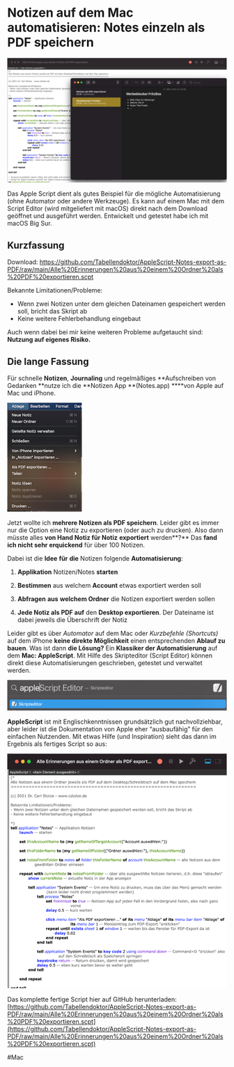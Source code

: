 
# Notizen auf dem Mac automatisieren: Notes einzeln als PDF speichern

![](img/Overview.png)

Das Apple Script dient als gutes Beispiel für die mögliche Automatisierung (ohne Automator oder andere Werkzeuge). Es kann auf einem Mac mit dem Script Editor (wird mitgeliefert mit macOS) direkt nach dem Download geöffnet und ausgeführt werden. Entwickelt und getestet habe ich mit macOS Big Sur. 

## Kurzfassung

Download: https://github.com/Tabellendoktor/AppleScript-Notes-export-as-PDF/raw/main/Alle%20Erinnerungen%20aus%20einem%20Ordner%20als%20PDF%20exportieren.scpt

Bekannte Limitationen/Probleme:
- Wenn zwei Notizen unter dem gleichen Dateinamen gespeichert werden soll, bricht das Skript ab
- Keine weitere Fehlerbehandlung eingebaut

Auch wenn dabei bei mir keine weiteren Probleme aufgetaucht sind: **Nutzung auf eigenes Risiko.**

## Die lange Fassung

Für schnelle **Notizen**, **Journaling** und regelmäßiges **Aufschreiben von Gedanken **nutze ich die **Notizen App **(Notes.app) ****von Apple auf Mac und iPhone.

![Leider nur eine Notiz kann hier exportiert werden](img/Export.png)

Jetzt wollte ich **mehrere Notizen als PDF speichern**. Leider gibt es immer nur die Option eine Notiz zu exportieren (oder auch zu drucken). Also dann müsste alles **von Hand Notiz für Notiz** **exportiert** werden**?** Das **fand ich nicht sehr erquickend** für über 100 Notizen.

Dabei ist die **Idee** **für** **die** Notizen folgende **Automatisierung**:

 1. **Applikation** Notizen/Notes **starten**

 2. **Bestimmen** aus welchem **Account** etwas exportiert werden soll

 3. **Abfragen** **aus** **welchem Ordner** die Notizen exportiert werden sollen

 4. **Jede Notiz als PDF auf** den **Desktop exportieren**. Der Dateiname ist dabei jeweils die Überschrift der Notiz

Leider gibt es über *Automator* auf dem Mac oder *Kurzbefehle (Shortcuts)* auf dem iPhone **keine direkte Möglichkeit** einen entsprechenden **Ablauf zu bauen**. Was ist dann **die Lösung?** Ein **Klassiker der Automatisierung** auf dem **Mac: AppleScript**. Mit Hilfe des Skripteditor (Script Editor) können direkt diese Automatisierungen geschrieben, getestet und verwaltet werden.

![](img/Search_ScriptEditor.png)

**AppleScript** ist mit Englischkenntnissen grundsätzlich gut nachvollziehbar, aber leider ist die Dokumentation von Apple eher “ausbaufähig” für den einfachen Nutzenden. Mit etwas Hilfe (und Inspiration) sieht das dann im Ergebnis als fertiges Script so aus:

![](img/Code.png)

Das komplette fertige Script hier auf GitHub herunterladen: [https://github.com/Tabellendoktor/AppleScript-Notes-export-as-PDF/raw/main/Alle%20Erinnerungen%20aus%20einem%20Ordner%20als%20PDF%20exportieren.scpt](https://github.com/Tabellendoktor/AppleScript-Notes-export-as-PDF/raw/main/Alle%20Erinnerungen%20aus%20einem%20Ordner%20als%20PDF%20exportieren.scpt)

#Mac
